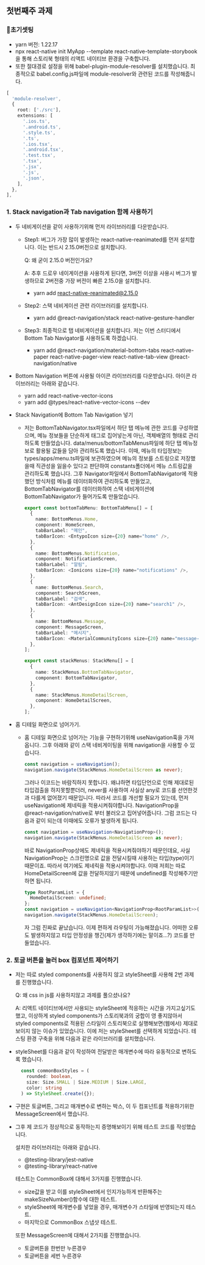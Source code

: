 ## 첫번째주 과제
### 🔨초기셋팅
- yarn 버전: 1.22.17
- npx react-native init MyApp --template react-native-template-storybook을 통해 스토리북 형태의 리액트 네이티브 환경을 구축합니다.
- 또한 절대경로 설정을 위해 babel-plugin-module-resolver를 설치했습니다. 최종적으로 babel.config.js파일에 module-resolver와 관련된 코드를 작성해줍니다.
```typescript
[
  'module-resolver',
  {
    root: ['./src'],
    extensions: [
      '.ios.ts',
      '.android.ts',
      '.style.ts',
      '.ts',
      '.ios.tsx',
      '.android.tsx',
      '.test.tsx',
      '.tsx',
      '.jsx',
      '.js',
      '.json',
    ],
  },
],
```

### 1. Stack navigation과 Tab navigation 함께 사용하기
- 두 네비게이션을 같이 사용하기위해 먼저 라이브러리를 다운받습니다.
  - Step1: 버그가 가장 많이 발생하는 react-native-reanimated를 먼저 설치합니다. 이는 반드시 2.15.0버전으로 설치합니다. 

    Q: 왜 굳이 2.15.0 버전인가요?

    A: 추후 드로우 네이게이션을 사용하게 된다면, 3버전 이상을 사용시 버그가 발생하므로 2버전중 가장 버전이 빠른 2.15.0을 설치합니다.
    - yarn add react-native-reanimated@2.15.0
  - Step2: 스택 네비게이션 관련 라이브러리를 설치합니다.
    - yarn add @react-navigation/stack react-native-gesture-handler
  - Step3: 최종적으로 탭 네비게이션을 설치합니다. 저는 이번 스터디에서 Bottom Tab Navigator를 사용하도록 하겠습니다.
    - yarn add @react-navigation/material-bottom-tabs react-native-paper react-native-pager-view react-native-tab-view @react-navigation/native
- Bottom Navigation 버튼에 사용될 아이콘 라이브러리를 다운받습니다. 아이콘 라이브러리는 아래와 같습니다.
  - yarn add react-native-vector-icons
  - yarn add @types/react-native-vector-icons --dev
- Stack Navigation에 Bottom Tab Navigation 넣기
  - 저는 BottomTabNavigator.tsx파일에서 하단 탭 메뉴에 관한 코드를 구성하였으며, 메뉴 정보들을 단순하게 태그로 집어넣는게 아닌, 객체배열의 형태로 관리하도록 만들었습니다. data/menus/bottomTabMenus파일에 하단 탭 메뉴정보로 활용될 값들을 담아 관리하도록 했습니다. 이때, 메뉴의 타입정보는 types/apps/menu.ts파일에 보관하였으며 메뉴의 정보를 스트링으로 저장했을때 직관성을 잃을수 있다고 판단하여 constants폴더에서 메뉴 스트링값을 관리하도록 했습니다. 그후 Navigator파일에서 BottomTabNavigator에 적용했던 방식처럼 메뉴를 데이터화하여 관리하도록 만들었고, BottomTabNavigator를 데이터화하여 스택 네비게이션에 BottomTabNavigator가 들어가도록 만들었습니다.
    ```typescript
    export const bottomTabMenu: BottomTabMenu[] = [
      {
        name: BottomMenus.Home,
        component: HomeScreen,
        tabBarLabel: "메인",
        tabBarIcon: <EntypoIcon size={20} name="home" />,
      },
      {
        name: BottomMenus.Notification,
        component: NotificationScreen,
        tabBarLabel: "알림",
        tabBarIcon: <Ionicons size={20} name="notifications" />,
      },
      {
        name: BottomMenus.Search,
        component: SearchScreen,
        tabBarLabel: "검색",
        tabBarIcon: <AntDesignIcon size={20} name="search1" />,
      },
      {
        name: BottomMenus.Message,
        component: MessageScreen,
        tabBarLabel: "메시지",
        tabBarIcon: <MaterialCommunityIcons size={20} name="message-text-outline" />,
      },
    ];

    export const stackMenus: StackMenu[] = [
      {
        name: StackMenus.BottomTabNavigator,
        component: BottomTabNavigator,
      },
      {
        name: StackMenus.HomeDetailScreen,
        component: HomeDetailScreen,
      },
    ];
    ```
  
- 홈 디테일 화면으로 넘어가기.
  - 홈 디테일 화면으로 넘어가는 기능을 구현하기위해 useNavigation훅을 가져옵니다. 그후 아래와 같이 스택 네비게이팅을 위해 navigation을 사용할 수 있습니다.
    ```typescript
    const navigation = useNavigation();
    navigation.navigate(StackMenus.HomeDetailScreen as never);
    ```
    그러나 이코드는 바람직하지 못합니다. 왜냐하면 타입단언으로 인해 제대로된 타입검출을 하지못할뿐더러, never를 사용하여 사실상 any로 코드를 선언한것과 다를게 없어졌기 때문입니다. 따라서 코드를 개선할 필요가 있는데, 먼저 useNavigation에 제네릭을 적용시켜줘야합니다. NavigationProp을 @react-navigation/native로 부터 불러오고 집어넣어줍니다. 그럼 코드는 다음과 같이 되는데 이때에도 오류가 발생하게 됩니다.
    ```typescript
    const navigation = useNavigation<NavigationProp>();
    navigation.navigate(StackMenus.HomeDetailScreen as never);
    ```
    바로 NavigationProp상에도 제네릭을 적용시켜줘야하기 때문인데요, 사실 NavigationProp는 스크린명으로 값을 전달시킬때 사용하는 타입(type)이기 때문이죠. 따라서 여기에도 제네릭을 적용시켜야합니다. 이때 저희는 따로 HomeDetailScreen에 값을 전달하지않기 때문에 undefined를 작성해주기만 하면 됩니다.
    ```typescript
    type RootParamList = {
      HomeDetailScreen: undefined;
    };
    const navigation = useNavigation<NavigationProp<RootParamList>>();
    navigation.navigate(StackMenus.HomeDetailScreen);
    ```
    자 그럼 진짜로 끝났습니다. 이제 편하게 라우팅이 가능해졌습니다. 어떠한 오류도 발생하지않고 타입 안정성을 챙긴(제가 생각하기에는 말이죠...?) 코드를 만들었습니다.

### 2. 토글 버튼을 눌러 box 컴포넌트 제어하기
- 저는 따로 styled components를 사용하지 않고 styleSheet를 사용해 2번 과제를 진행했습니다.

  Q: 왜 css in js를 사용하지않고 과제를 풀으셨나요?

  A: 리액트 네이티브에서만 사용되는 styleSheet에 적응하는 시간을 가지고싶기도 했고, 이상하게 styled components가 스토리북과의 궁합이 영 좋지않아서 styled components로 적용된 스타일이 스토리북으로 실행해보면(웹에서) 제대로 보이지 않는 이슈가 있었습니다. 이에 저는 styleSheet를 선택하게 되었습니다.
  테스팅 환경 구축을 위해 다음과 같은 라이브러리를 설치했습니다.

- styleSheet를 다음과 같이 작성하여 전달받은 매개변수에 따라 유동적으로 변하도록 했습니다.
  ```typescript
    const commonBoxStyles = (
      rounded: boolean,
      size: Size.SMALL | Size.MEDIUM | Size.LARGE,
      color: string
    ) => StyleSheet.create({});
  ```
- 구현은 토글버튼, 그리고 매개변수로 변하는 박스, 이 두 컴포넌트를 적용하기위한 MessageScreen에서 했습니다.
  
- 그후 제 코드가 정상적으로 동작하는지 증명해보이기 위해 테스트 코드를 작성했습니다.
  
  설치한 라이브러리는 아래와 같습니다.
  - @testing-library/jest-native 
  - @testing-library/react-native

  테스트는 CommonBox에 대해서 3가지를 진행했습니다.
  - size값을 받고 이를 styleSheet에서 인지가능하게 반환해주는 makeSizeNumber()함수에 대한 테스트.
  - styleSheet에 매개변수를 넣었을 경우, 매개변수가 스타일에 반영되는지 테스트.
  - 마지막으로 CommonBox 스냅샷 테스트.

  또한 MessageScreen에 대해서 2가지를 진행했습니다.
  - 토글버튼을 한번만 누른경우
  - 토글버튼을 세번 누른경우
